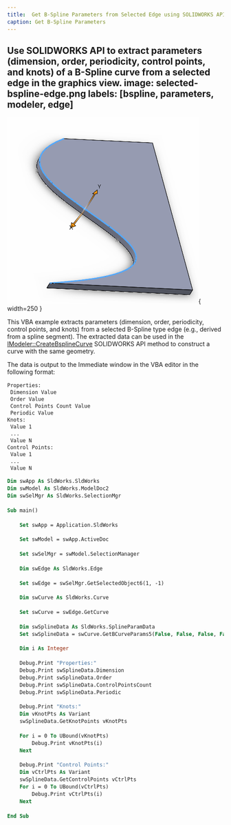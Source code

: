 ```yaml
---
title:  Get B-Spline Parameters from Selected Edge using SOLIDWORKS API
caption: Get B-Spline Parameters
---
```

 Use SOLIDWORKS API to extract parameters (dimension, order, periodicity, control points, and knots) of a B-Spline curve from a selected edge in the graphics view.
image: selected-bspline-edge.png
labels: [bspline, parameters, modeler, edge]
---
![Selected B-Spline Edge](selected-bspline-edge.png){ width=250 }

This VBA example extracts parameters (dimension, order, periodicity, control points, and knots) from a selected B-Spline type edge (e.g., derived from a spline segment). The extracted data can be used in the [IModeler::CreateBsplineCurve](https://help.solidworks.com/2012/English/api/sldworksapi/SolidWorks.Interop.sldworks~SolidWorks.Interop.sldworks.IModeler~CreateBsplineCurve.html) SOLIDWORKS API method to construct a curve with the same geometry.

The data is output to the Immediate window in the VBA editor in the following format:

~~~
Properties:
 Dimension Value
 Order Value
 Control Points Count Value
 Periodic Value
Knots:
 Value 1
 ...
 Value N
Control Points:
 Value 1
 ...
 Value N
~~~

```vb
Dim swApp As SldWorks.SldWorks
Dim swModel As SldWorks.ModelDoc2
Dim swSelMgr As SldWorks.SelectionMgr

Sub main()

    Set swApp = Application.SldWorks
    
    Set swModel = swApp.ActiveDoc
    
    Set swSelMgr = swModel.SelectionManager
    
    Dim swEdge As SldWorks.Edge
    
    Set swEdge = swSelMgr.GetSelectedObject6(1, -1)
    
    Dim swCurve As SldWorks.Curve
    
    Set swCurve = swEdge.GetCurve
    
    Dim swSplineData As SldWorks.SplineParamData
    Set swSplineData = swCurve.GetBCurveParams5(False, False, False, False)
    
    Dim i As Integer
    
    Debug.Print "Properties:"
    Debug.Print swSplineData.Dimension
    Debug.Print swSplineData.Order
    Debug.Print swSplineData.ControlPointsCount
    Debug.Print swSplineData.Periodic
    
    Debug.Print "Knots:"
    Dim vKnotPts As Variant
    swSplineData.GetKnotPoints vKnotPts
    
    For i = 0 To UBound(vKnotPts)
        Debug.Print vKnotPts(i)
    Next
    
    Debug.Print "Control Points:"
    Dim vCtrlPts As Variant
    swSplineData.GetControlPoints vCtrlPts
    For i = 0 To UBound(vCtrlPts)
        Debug.Print vCtrlPts(i)
    Next
    
End Sub
```